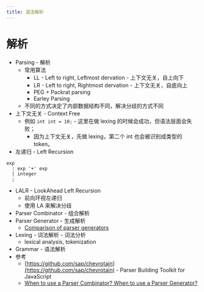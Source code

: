 ```yaml
---
title: 语法解析
---
```


# 解析

- Parsing - 解析
  - 常用算法
    - LL - Left to right, Leftmost dervation - 上下文无关，自上向下
    - LR - Left to right, Rightmost dervation - 上下文无关，自底向上
    - PEG + Packrat parsing
    - Earley Parsing
  - 不同的方式决定了内部数据结构不同，解决分歧的方式不同
- 上下文无关 - Context Free
  - 例如 `int int = 10;` - 这里在做 lexing 的时候会成功，但语法层面会失败；
    - 因为上下文无关，先做 lexing，第二个 int 也会被识别成类型的 token。
- 左递归 - Left Recursion

```antlr4
exp
  : exp '+' exp
  | integer
  ;
```

- LALR - LookAhead Left Recursion
  - 前向环视左递归
  - 使用 LA 来解决分歧
- Parser Combinator - 组合解析
- Parser Generator - 生成解析
  - [Comparison of parser generators](https://en.wikipedia.org/wiki/Comparison_of_parser_generators)
- Lexing - 词法解析 - 词法分析
  - lexical analysis, tokenization
- Grammar - 语法解析
- 参考
  - [https://github.com/sap/chevrotain](https://github.com/sap/chevrotain) - Parser Building Toolkit for JavaScript
  - [When to use a Parser Combinator? When to use a Parser Generator?](https://softwareengineering.stackexchange.com/questions/338665)
